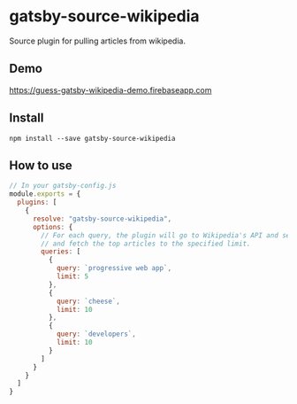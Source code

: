 # gatsby-source-wikipedia

Source plugin for pulling articles from wikipedia.

## Demo

https://guess-gatsby-wikipedia-demo.firebaseapp.com

## Install

`npm install --save gatsby-source-wikipedia`

## How to use

```javascript
// In your gatsby-config.js
module.exports = {
  plugins: [
    {
      resolve: "gatsby-source-wikipedia",
      options: {
        // For each query, the plugin will go to Wikipedia's API and search for the query
        // and fetch the top articles to the specified limit.
        queries: [
          {
            query: `progressive web app`,
            limit: 5
          },
          {
            query: `cheese`,
            limit: 10
          },
          {
            query: `developers`,
            limit: 10
          }
        ]
      }
    }
  ]
}
```
